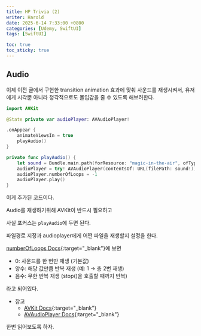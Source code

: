 ```yaml
---
title: HP Trivia (2)
writer: Harold
date: 2025-6-14 7:33:00 +0800
categories: [Udemy, SwiftUI]
tags: [SwiftUI]

toc: true
toc_sticky: true
---
```


## Audio

이제 이전 글에서 구현한 transition animation 효과에 맞춰 사운드를 재생시켜서, 유저에게 시각뿐 아니라 청각적으로도 몰입감을 줄 수 있도록 해보려한다.

```swift
import AVKit

@State private var audioPlayer: AVAudioPlayer!

.onAppear {
    animateViewsIn = true
    playAudio()
}

private func playAudio() {
    let sound = Bundle.main.path(forResource: "magic-in-the-air", ofType: "mp3")
    audioPlayer = try! AVAudioPlayer(contentsOf: URL(filePath: sound!))
    audioPlayer.numberOfLoops = -1
    audioPlayer.play()
}
```

이게 추가된 코드이다.

Audio를 재생하기위해 AVKit이 반드시 필요하고

사실 포커스는 `playAudio`에 두면 된다.

파일경로 지정과 audioplayer에게 어떤 파일을 재생할지 설정을 한다.

[numberOfLoops Docs](https://developer.apple.com/documentation/avfaudio/avaudioplayer/numberofloops){:target="_blank"}에 보면 

- 0: 사운드를 한 번만 재생 (기본값)
- 양수: 해당 값만큼 반복 재생 (예: 1 → 총 2번 재생)
- 음수: 무한 반복 재생 (stop()을 호출할 때까지 반복)

라고 되어있다.

- 참고
    - [AVKit Docs](https://developer.apple.com/documentation/avkit){:target="_blank"}
    - [AVAudioPlayer Docs](https://developer.apple.com/documentation/avfaudio/avaudioplayer){:target="_blank"}

한번 읽어보도록 하자.

